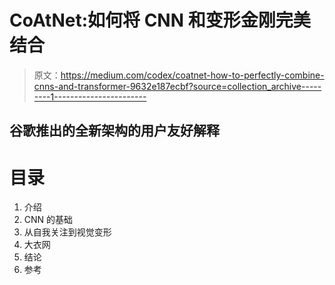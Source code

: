 # CoAtNet:如何将 CNN 和变形金刚完美结合

> 原文：<https://medium.com/codex/coatnet-how-to-perfectly-combine-cnns-and-transformer-9632e187ecbf?source=collection_archive---------1----------------------->

## 谷歌推出的全新架构的用户友好解释

# 目录

1.  介绍
2.  CNN 的基础
3.  从自我关注到视觉变形
4.  大衣网
5.  结论
6.  参考